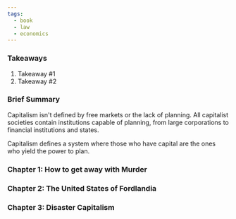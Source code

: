 ```yaml
---
tags:
  - book
  - law
  - economics
---
```

### Takeaways
1. Takeaway #1
2. Takeaway #2

### Brief Summary
Capitalism isn't defined by free markets or the lack of planning. All capitalist societies contain institutions capable of planning, from large corporations to financial institutions and states.

Capitalism defines a system where those who have capital are the ones who yield the power to plan.


### Chapter 1: How to get away with Murder


### Chapter 2: The United States of Fordlandia


### Chapter 3: Disaster Capitalism



